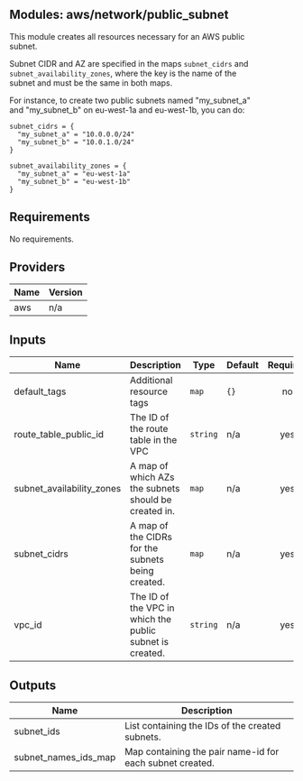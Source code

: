 ## Modules: aws/network/public\_subnet

This module creates all resources necessary for an AWS public  
subnet.

Subnet CIDR and AZ are specified in the maps `subnet_cidrs` and
`subnet_availability_zones`, where the key is the name of the  
subnet and must be the same in both maps.

For instance, to create two public subnets named "my\_subnet\_a"  
and "my\_subnet\_b" on eu-west-1a and eu-west-1b, you can do:

```
subnet_cidrs = {
  "my_subnet_a" = "10.0.0.0/24"
  "my_subnet_b" = "10.0.1.0/24"
}

subnet_availability_zones = {
  "my_subnet_a" = "eu-west-1a"
  "my_subnet_b" = "eu-west-1b"
}
```

## Requirements

No requirements.

## Providers

| Name | Version |
|------|---------|
| aws | n/a |

## Inputs

| Name | Description | Type | Default | Required |
|------|-------------|------|---------|:--------:|
| default\_tags | Additional resource tags | `map` | `{}` | no |
| route\_table\_public\_id | The ID of the route table in the VPC | `string` | n/a | yes |
| subnet\_availability\_zones | A map of which AZs the subnets should be created in. | `map` | n/a | yes |
| subnet\_cidrs | A map of the CIDRs for the subnets being created. | `map` | n/a | yes |
| vpc\_id | The ID of the VPC in which the public subnet is created. | `string` | n/a | yes |

## Outputs

| Name | Description |
|------|-------------|
| subnet\_ids | List containing the IDs of the created subnets. |
| subnet\_names\_ids\_map | Map containing the pair name-id for each subnet created. |

